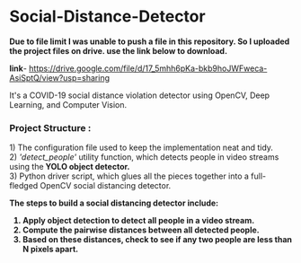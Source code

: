 # Social-Distance-Detector

<b>Due to file limit I was unable to push a file in this repository.
So I uploaded the project files on drive. use the link below to download.</b>

<b>link</b>- https://drive.google.com/file/d/17_5mhh6pKa-bkb9hoJWFweca-AsiSptQ/view?usp=sharing


It's a COVID-19 social distance violation detector using OpenCV, Deep Learning, and Computer Vision.

<h3>Project Structure :</h3>
1) The configuration file used to keep the implementation neat and tidy. <br>
2)<i> 'detect_people' </i>utility function, which detects people in video streams using the<b> YOLO object detector.</b> <br>
3) Python driver script, which glues all the pieces together into a full-fledged OpenCV social distancing detector.<br>


<b>The steps to build a social distancing detector include:<b>
1) Apply object detection to detect all people in a video stream.<br>
2) Compute the pairwise distances between all detected people.<br>
3) Based on these distances, check to see if any two people are less than N pixels apart.
